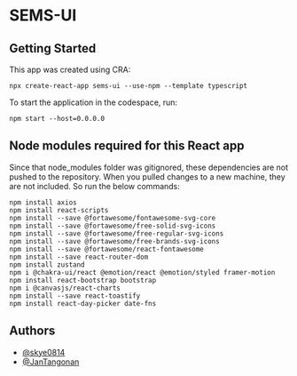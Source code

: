 # SEMS-UI

## Getting Started
This app was created using CRA:
```
npx create-react-app sems-ui --use-npm --template typescript
```
To start the application in the codespace, run:
```
npm start --host=0.0.0.0
```

## Node modules required for this React app
Since that node_modules folder was gitignored, these dependencies are not pushed to the repository. When you pulled changes to a new machine, they are not included. So run the below commands:
```
npm install axios
npm install react-scripts
npm install --save @fortawesome/fontawesome-svg-core
npm install --save @fortawesome/free-solid-svg-icons
npm install --save @fortawesome/free-regular-svg-icons
npm install --save @fortawesome/free-brands-svg-icons
npm install --save @fortawesome/react-fontawesome
npm install --save react-router-dom
npm install zustand
npm i @chakra-ui/react @emotion/react @emotion/styled framer-motion
npm install react-bootstrap bootstrap
npm i @canvasjs/react-charts
npm install --save react-toastify
npm install react-day-picker date-fns 
```

## Authors

- [@skye0814](https://github.com/skye0814)
- [@JanTangonan](https://github.com/JanTangonan)
